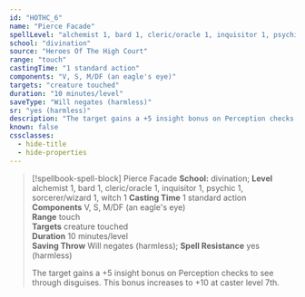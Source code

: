 ```yaml
---
id: "HOTHC_6"
name: "Pierce Facade"
spellLevel: "alchemist 1, bard 1, cleric/oracle 1, inquisitor 1, psychic 1, sorcerer/wizard 1, witch 1"
school: "divination"
source: "Heroes Of The High Court"
range: "touch"
castingTime: "1 standard action"
components: "V, S, M/DF (an eagle's eye)"
targets: "creature touched"
duration: "10 minutes/level"
saveType: "Will negates (harmless)"
sr: "yes (harmless)"
description: "The target gains a +5 insight bonus on Perception checks to see through disguises. This bonus increases to +10 at caster level 7th."
known: false
cssclasses:
  - hide-title
  - hide-properties
---
```


> [!spellbook-spell-block] Pierce Facade
> **School:** divination; **Level** alchemist 1, bard 1, cleric/oracle 1, inquisitor 1, psychic 1, sorcerer/wizard 1, witch 1
> **Casting Time** 1 standard action  
> **Components** V, S, M/DF (an eagle's eye)  
> **Range** touch  
> **Targets** creature touched  
> **Duration** 10 minutes/level  
> **Saving Throw** Will negates (harmless); **Spell Resistance** yes (harmless)
> 
> The target gains a +5 insight bonus on Perception checks to see through disguises. This bonus increases to +10 at caster level 7th.